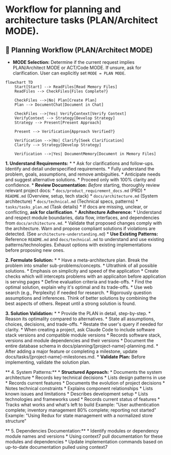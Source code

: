 # Workflow for planning and architecture tasks (PLAN/Architect MODE).

## 📝 Planning Workflow (PLAN/Architect MODE)

*   **MODE Selection:** Determine if the current request implies PLAN/Architect MODE or ACT/Code MODE. If unsure, ask for clarification. User can explicitly set `MODE = PLAN MODE`.

```mermaid
flowchart TD
    Start[Start] --> ReadFiles[Read Memory Files]
    ReadFiles --> CheckFiles{Files Complete?}

    CheckFiles -->|No| Plan[Create Plan]
    Plan --> DocumentChat[Document in Chat]

    CheckFiles -->|Yes| VerifyContext[Verify Context]
    VerifyContext --> Strategy[Develop Strategy]
    Strategy --> Present[Present Approach]

    Present --> Verification{Approach Verified?}

    Verification -->|No| Clarify[Seek Clarification]
    Clarify --> Strategy[Develop Strategy]

    Verification -->|Yes| DocumentMemory[Document in Memory Files]
```

**1. Understand Requirements:**
    *   **<CLARIFICATION>**
        *   Ask for clarifications and follow-ups. Identify and detail underspecified requirements.
        *   Fully understand the problem, goals, assumptions, and remove ambiguities.
        *   Anticipate needs and suggest alternative solutions.
        *   Proceed only with 100% clarity and confidence.
    *   **Review Documentation:** *Before* starting, thoroughly review relevant project docs:
        *   `docs/product_requirement_docs.md` (PRD)
        *   `README.md` (Overview, setup, tech stack)
        *   `docs/architecture.md` (System architecture)
        *   `docs/technical.md` (Technical specs, patterns)
        *   `tasks/tasks_plan.md` (Task details)
        *   If docs are missing, unclear, or conflicting, **ask for clarification**.
    *   **Architecture Adherence:**
        *   Understand and respect module boundaries, data flow, interfaces, and dependencies from `docs/architecture.md`.
        *   Validate that proposed changes comply with the architecture. Warn and propose compliant solutions if violations are detected. (See `architecture-understanding.md`)
    *   **Use Existing Patterns:** Reference `README.md` and `docs/technical.md` to understand and use existing patterns/technologies. Exhaust options with existing implementations before proposing new ones.

**2. Formulate Solution:**
    *   **<STEP BY STEP REASONING>**
        *   **<DECOMPOSE>** Have a meta-architecture plan. Break the problem into smaller sub-problems/concepts.
        *   Ultrathink of all possible solutions.
        *   Emphasis on simplicity and speed of the application
        *   Create checks which will intercepts problems with an applicaiton before application is serving pages
        *   Define evaluation criteria and trade-offs.
        *   Find the optimal solution, explain why it's optimal and its trade-offs.
        *   **<WEB USE>** Use web search (e.g., Perplexity) if needed for research.
        *   **<MULTI ATTEMPTS>** Rigorously question assumptions and inferences. Think of better solutions by combining the best aspects of others. Repeat until a strong solution is found.

**3. Solution Validation:**
    *   **<REASONING PRESENTATION>**
        *   Provide the PLAN in detail, step-by-step.
        *   Reason its optimality compared to alternatives.
        *   State all assumptions, choices, decisions, and trade-offs.
        *   Restate the user's query if needed for clarity.
        *   When creating a project, ask Claude Code to include software stack versions and compatible module versions 
        *   Records software stack, versions and module dependencies and their versions
        *   Document the entire database schema in docs/planning/[project-name]-planning.md.
        *   After adding a major feature or completing a milestone, update docs/tasks/[project-name]-milestones.md.
    *   **Validate Plan:** Before implementing, validate the solution plan. 

** 4. System Patterns:**
    *  **Structured Approach:**
        * Documents the system architecture
        * Records key technical decisions
        * Lists design patterns in use
        * Records current features
        * Documents the evolution of project decisions 
        * Notes technical constraints
        * Explains component relationships
        * Lists known issues and limitations
        * Describes development setup
        * Lists technologies and frameworks used
        * Records current status of features
        * Tracks what works and what's left to build
Example: "User authentication complete; inventory management 80% complete; reporting not started"
Example: "Using Redux for state management with a normalized store structure"

** 5. Dependencies Documentation:**
        * Identify modules or dependency module names and versions
	* Using context7 pull documentation for these modules and dependencies
        * Update implementation commands based on up-to-date documentation pulled using context7
